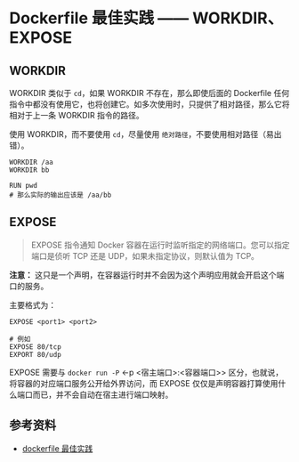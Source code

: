 # Dockerfile 最佳实践 —— WORKDIR、EXPOSE

## WORKDIR

WORKDIR 类似于 `cd`，如果 WORKDIR 不存在，那么即使后面的 Dockerfile 任何指令中都没有使用它，也将创建它。如多次使用时，只提供了相对路径，那么它将相对于上一条 WORKDIR 指令的路径。

使用 WORKDIR，而不要使用 `cd`，尽量使用 `绝对路径`，不要使用相对路径（易出错）。

```shell
WORKDIR /aa
WORKDIR bb

RUN pwd   
# 那么实际的输出应该是 /aa/bb
```

## EXPOSE

> EXPOSE 指令通知 Docker 容器在运行时监听指定的网络端口。您可以指定端口是侦听 TCP 还是 UDP，如果未指定协议，则默认值为 TCP。

**注意：** 这只是一个声明，在容器运行时并不会因为这个声明应用就会开启这个端口的服务。

主要格式为：

```shell
EXPOSE <port1> <port2>

# 例如
EXPOSE 80/tcp
EXPORT 80/udp
```

EXPOSE 需要与 `docker run -P` <-p <宿主端口>:<容器端口>> 区分，也就说，将容器的对应端口服务公开给外界访问，而 EXPOSE 仅仅是声明容器打算使用什么端口而已，并不会自动在宿主进行端口映射。

## 参考资料

- [dockerfile 最佳实践](https://docs.docker.com/engine/reference/builder/)